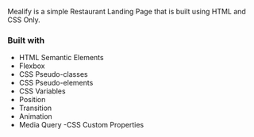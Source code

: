 Mealify is a simple Restaurant Landing Page that is built using HTML and CSS Only.

### Built with

- HTML Semantic Elements
- Flexbox
- CSS Pseudo-classes
- CSS Pseudo-elements
- CSS Variables
- Position
- Transition
- Animation
- Media Query
  -CSS Custom Properties
